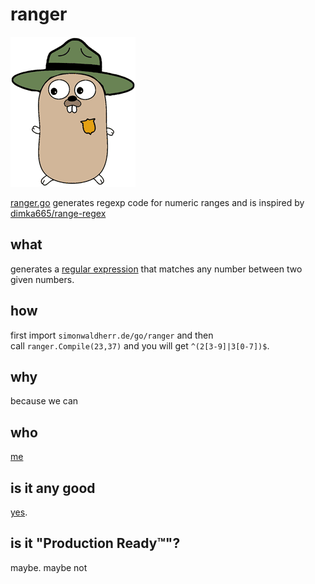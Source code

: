 # ranger

![Golang RegExp Ranger](https://raw.githubusercontent.com/SimonWaldherr/ranger/master/ranger.gif)

[ranger.go](https://simonwaldherr.de/go/ranger) generates regexp code for numeric ranges and is inspired by [dimka665/range-regex](https://github.com/dimka665/range-regex)

## what

generates a [regular expression](https://en.wikipedia.org/wiki/Regular_expression) that matches any number between two given numbers.

## how

first import ```simonwaldherr.de/go/ranger``` and then   
call ```ranger.Compile(23,37)``` and you will get ```^(2[3-9]|3[0-7])$```.

## why

because we can

## who

[me](https://simonwaldherr.de)

## is it any good

[yes](http://news.ycombinator.com/item?id=3067434).

## is it "Production Ready™"?

maybe. maybe not

